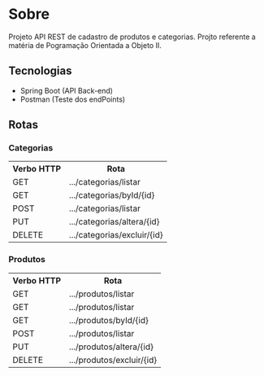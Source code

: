 # Sobre

Projeto API REST de cadastro de produtos e categorias. Projto referente a matéria de Pogramação Orientada a Objeto II.


## Tecnologias

- Spring Boot (API Back-end)
- Postman (Teste dos endPoints)

## Rotas 

### Categorias
<table>
  <tr>
    <th>Verbo HTTP</th>
    <th>Rota</th>
  </tr>
  <tr>
    <td>GET</td>
    <td>.../categorias/listar</td>
  </tr>
    <tr>
    <td>GET</td>
    <td>.../categorias/byId/{id}</td>
  </tr>
    <tr>
    <td>POST</td>
    <td>.../categorias/listar</td>
  </tr>
    <tr>
    <td>PUT</td>
    <td>.../categorias/altera/{id}</td>
  </tr>
    <tr>
    <td>DELETE</td>
    <td>.../categorias/excluir/{id}</td>
  </tr>
</table>

### Produtos

<table>
  <tr>
    <th>Verbo HTTP</th>
    <th>Rota</th>
  </tr>
  <tr>
    <td>GET</td>
    <td>.../produtos/listar</td>
  </tr>
    <tr>
    <td>GET</td>
    <td>.../produtos/listar</td>
  </tr>
    <tr>
    <td>GET</td>
    <td>.../produtos/byId/{id}</td>
  </tr>
    <tr>
    <td>POST</td>
    <td>.../produtos/listar</td>
  </tr>
    <tr>
    <td>PUT</td>
    <td>.../produtos/altera/{id}</td>
  </tr>
    <tr>
    <td>DELETE</td>
    <td>.../produtos/excluir/{id}</td>
  </tr>
</table>


